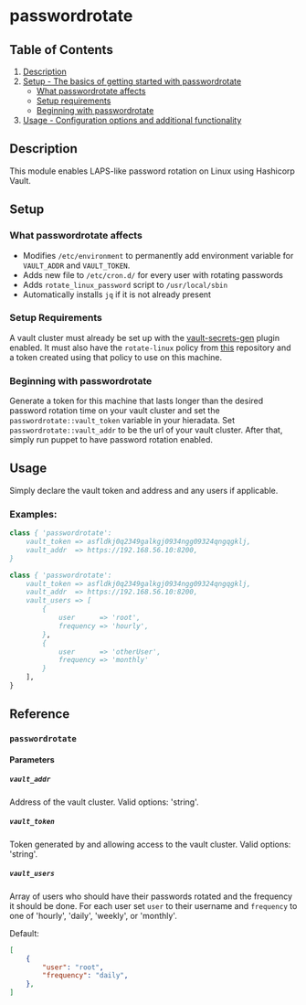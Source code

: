 # passwordrotate

## Table of Contents

1. [Description](#description)
1. [Setup - The basics of getting started with passwordrotate](#setup)
    * [What passwordrotate affects](#what-passwordrotate-affects)
    * [Setup requirements](#setup-requirements)
    * [Beginning with passwordrotate](#beginning-with-passwordrotate)
1. [Usage - Configuration options and additional functionality](#usage)

## Description

This module enables LAPS-like password rotation on Linux using Hashicorp Vault.

## Setup

### What passwordrotate affects

* Modifies `/etc/environment` to permanently add environment variable for `VAULT_ADDR` and `VAULT_TOKEN`.
* Adds new file to `/etc/cron.d/` for every user with rotating passwords
* Adds `rotate_linux_password` script to `/usr/local/sbin`
* Automatically installs `jq` if it is not already present

### Setup Requirements

A vault cluster must already be set up with the
[vault-secrets-gen](https://github.com/sethvargo/vault-secrets-gen) plugin enabled.
It must also have the `rotate-linux` policy from
[this](https://github.com/scarolan/painless-password-rotation) repository and a token
created using that policy to use on this machine.

### Beginning with passwordrotate

Generate a token for this machine that lasts longer than the desired password
rotation time on your vault cluster and set
the `passwordrotate::vault_token` variable in your hieradata.
Set `passwordrotate::vault_addr` to be the url of your vault cluster.
After that, simply run puppet to have password rotation enabled.

## Usage

Simply declare the vault token and address and any users if applicable.

### Examples:

```pp
class { 'passwordrotate':
    vault_token => asfldkj0q2349galkgj0934ngg09324qngqgklj,
    vault_addr  => https://192.168.56.10:8200,
}
```

```pp
class { 'passwordrotate':
    vault_token => asfldkj0q2349galkgj0934ngg09324qngqgklj,
    vault_addr  => https://192.168.56.10:8200,
    vault_users => [
        {
            user      => 'root',
            frequency => 'hourly',
        },
        {
            user      => 'otherUser',
            frequency => 'monthly'
        }
    ],
}
```

## Reference

### `passwordrotate`

#### Parameters

##### `vault_addr`

Address of the vault cluster. Valid options: 'string'.

##### `vault_token`

Token generated by and allowing access to the vault cluster. Valid options: 'string'.

##### `vault_users`

Array of users who should have their passwords rotated and the frequency it should be done.
For each user set `user` to their username and `frequency` to one of 'hourly', 'daily', 'weekly',
or 'monthly'.

Default:
```json
[
    {
        "user": "root",
        "frequency": "daily",
    },
]
```
